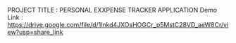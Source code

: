PROJECT TITLE : PERSONAL EXXPENSE TRACKER APPLICATION
Demo Link : https://drive.google.com/file/d/1lnkd4JXOsHOGCr_p5MstC28VD_aeW8Cr/view?usp=share_link
